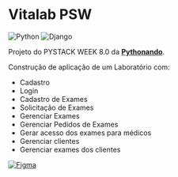# Vitalab PSW

![Python](https://img.shields.io/badge/-Python-05122A?style=flat&logo=python&logoColor=ffdd54) ![Django](https://img.shields.io/badge/Django-05122A?style=flat&logo=django&logoColor=2AA473)


Projeto do PYSTACK WEEK 8.0 da [**Pythonando**](https://pythonando.com.br/).

Construção de aplicação de um Laboratório com:
- Cadastro
- Login
- Cadastro de Exames
- Solicitação de Exames
- Gerenciar Exames
- Gerenciar Pedidos de Exames
- Gerar acesso dos exames para médicos
- Gerenciar clientes
- Gerenciar exames dos clientes

<a href="https://www.figma.com/file/FzqXqJXe5a8LWcq7LxISHN/Untitled?type=design&node-id=0%3A1&mode=design&t=yK6M" target="_blank">![Figma](https://img.shields.io/badge/-Figma-05122A?style=flat&logo=figma&logoColor=9D56F7)</a>
